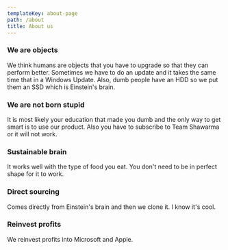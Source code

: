 ```yaml
---
templateKey: about-page
path: /about
title: About us
---
```

### We are objects

We think humans are objects that you have to upgrade so that they can perform better. Sometimes we have to do an update and it takes the same time that in a Windows Update. Also, dumb people have an HDD so we put them an SSD which is Einstein's brain.

### We are not born stupid

It is most likely your education that made you dumb and the only way to get smart is to use our product. Also you have to subscribe to Team Shawarma or it will not work.

### Sustainable brain

It works well with the type of food you eat. You don't need to be in perfect shape for it to work.

### Direct sourcing

Comes directly from Einstein's brain and then we clone it. I know it's cool.

### Reinvest profits

We reinvest profits into Microsoft and Apple.